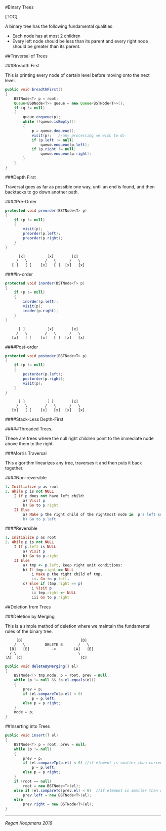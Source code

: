 #Binary Trees

[TOC]

A binary tree has the following fundamental qualities:

- Each node has at most 2 children
- Every left node should be less than its parent and every right node should be greater than its parent.

##Traversal of Trees

###Breadth First

This is printing every node of certain level before moving onto the next level.

```java
public void breadthFirst()
{
	BSTNode<T> p = root;
    Queue<BSDNode<T>> queue = new Queue<BSTNode<T>>();
    if (q != null)
    {
    	queue.enqueue(p);
        while (!queue.isEmpty())
        {
        	p = queue.dequeue();
            visit(p); 	//any processing we wish to do
            if (p.left != null)
            	queue.enqueue(p.left);
            if (p.right != null)
            	queue.enqueue(p.right);
        }
    }
}

```
###Depth First

Traversal goes as far as possible one way, until an end is found, and then backtacks to go down another path.

####Pre-Order

```java
protected void preorder(BSTNode<T> p)
{
	if (p != null)
    {
    	visit(p);
        preorder(p.left);
        preorder(p.right);
    }
}

```
```
      [x]          [x]        [x]
     /   \        /   \      /   \
   [ ]   [ ]    [x]   [ ]  [x]   [x]
```
####In-order

```java
protected void inorder(BSTNode<T> p)
{
	if (p != null)
    {
    	inorder(p.left);
        visit(p);
        inoder(p.right);
    }
}
```
```
      [ ]          [x]        [x]
     /   \        /   \      /   \
   [x]   [ ]    [x]   [ ]  [x]   [x]
```
####Post-order

```java
protected void postoder(BSTNode<T> p)
{
	if (p != null)
    {
    	postorder(p.left);
        postorder(p.right);
        visit(p);
    }
}
```
```
      [ ]          [ ]        [x]
     /   \        /   \      /   \
   [x]   [ ]    [x]   [x]  [x]   [x]
```
####Stack-Less Depth-First

#####Threaded Trees.

These are trees where the null right children point to the immediate node above them to the right.

###Morris Traversal

This algorithm linearizes any tree, traverses it and then puts it back together.

####Non-reversible

```ruby
1. Initlialize p as root
2. While p is not NULL
	I If p does not have left child:
    	a) Visit p
        b) Go to p.right
    II Else
    	a) Make p the right child of the rightmost node in  p's left subtree.
        b) Go to p.left
```
####Reversible


```ruby
1. Initialize p as root
2. While p is not NULL
	I If p.left is NULL
    	a) Visit p
        b) Go to p.right
    II Else
    	a) tmp <- p.left, keep right unit conditions:
        b) If tmp.right == NULL
        	i Make p the right child of tmp.
            ii. Go to p.left.
        c) Else if (tmp.right == p)
        	i Visit p
            ii tmp.right <- NULL
            iii Go to p.right
```

##Deletion from Trees

###Deletion by Merging

This is a simple method of deletion where we maintain the fundamental rules of the binary tree.

```
	 [D]                          [D]
    /   \         DELETE B       /   \
  [B]   [E]          ->        [A]   [E]
  / \                            \
[A]  [C]                          [C]
```
```java
public void deleteByMerging(T el)
{
	BSTNode<T> tmp,node, p = root, prev = null;
    while (p != null && !p.el.equals(el))
    {
    	prev = p;
		if (el.compareTo(p.el) < 0)
        	p = p.left;
		else p = p.right;
    }
    node = p;
}
```

##Inserting into Trees

```java
public void insert(T el)
{
	BSTNode<T> p = root, prev = null;
    while (p != null)
    {
    	prev = p;
        if (el.compareTp(p.el) < 0) //if element is smaller than current
        	p = p.left;
        else p = p.right;
    }
    if (root == null)
    	root = new BSTNode<T>(el);
	else if (el.compareTo(prev.el) < 0)  //if element is smaller than current
    	prev.left = new BSTNode<T>(el);
    else
    	prev.right = new BSTNode<T>(el);
}
```
---
_Regan Koopmans 2016_